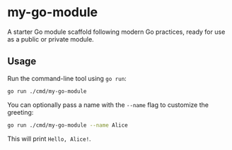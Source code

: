 # my-go-module
A starter Go module scaffold following modern Go practices, ready for use as a public or private module.

## Usage

Run the command-line tool using `go run`:

```bash
go run ./cmd/my-go-module
```

You can optionally pass a name with the `--name` flag to customize the greeting:

```bash
go run ./cmd/my-go-module --name Alice
```

This will print `Hello, Alice!`.
